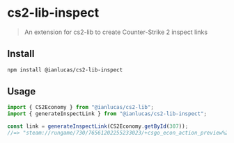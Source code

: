 # cs2-lib-inspect

> An extension for cs2-lib to create Counter-Strike 2 inspect links

## Install

```bash
npm install @ianlucas/cs2-lib-inspect
```

## Usage

```typescript
import { CS2Economy } from "@ianlucas/cs2-lib";
import { generateInspectLink } from "@ianlucas/cs2-lib-inspect";

const link = generateInspectLink(CS2Economy.getById(307));
//=> "steam://rungame/730/76561202255233023/+csgo_econ_action_preview%2000180920D802280638004001B9A9F1D4"
```
